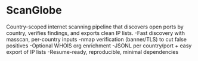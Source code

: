 # ScanGlobe
Country-scoped internet scanning pipeline that discovers open ports by country, verifies findings, and exports clean IP lists.
    -Fast discovery with masscan, per-country inputs
    -nmap verification (banner/TLS) to cut false positives
    -Optional WHOIS org enrichment
    -JSONL per country/port + easy export of IP lists
    -Resume-ready, reproducible, minimal dependencies
